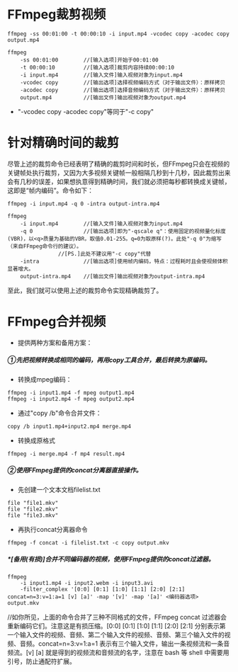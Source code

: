 # FFmpeg裁剪视频

```ffmpeg -ss 00:01:00 -t 00:00:10 -i input.mp4 -vcodec copy -acodec copy output.mp4```
```
ffmpeg
	-ss 00:01:00        //[输入选项]开始于00:01:00
	-t 00:00:10         //[输入选项]裁剪内容持续00:00:10
	-i input.mp4        //[输入文件]输入视频对象为input.mp4
	-vcodec copy        //[输出选项]选择视频编码方式（对于输出文件）：原样拷贝
	-acodec copy        //[输出选项]选择音频编码方式（对于输出文件）：原样拷贝
	output.mp4          //[输出文件]输出视频对象为output.mp4
```
* "-vcodec copy -acodec copy"等同于"-c copy"

# 针对精确时间的裁剪
尽管上述的裁剪命令已经表明了精确的裁剪时间和时长，但FFmpeg只会在视频的关键帧处执行裁剪，又因为大多视频关键帧一般相隔几秒到十几秒，因此裁剪出来会有几秒的误差，如果想执意得到精确时间，我们就必须把每秒都转换成关键帧，这即是“帧内编码”。命令如下：

```ffmpeg -i input.mp4 -q 0 -intra output-intra.mp4```

```
ffmpeg
	-i input.mp4        //[输入文件]输入视频对象为input.mp4
	-q 0                //[输出选项]即为"-qscale q"：使用固定的视频量化标度(VBR)，以<q>质量为基础的VBR，取值0.01-255。q=0为取原样(?)。此处"-q 0"为缩写（来自FFmpeg命令行的建议）。
				//[PS.]此处不建议用"-c copy"代替
	-intra              //[输出选项]使用帧内编码，特点：过程耗时且会使视频体积显著增大。
	output-intra.mp4    //[输出文件]输出视频对象为output-intra.mp4
```
至此，我们就可以使用上述的裁剪命令实现精确裁剪了。




# FFmpeg合并视频
* 提供两种方案和备用方案：
##### ①先把视频转换成相同的编码，再用copy工具合并，最后转换为原编码。    
* 转换成mpeg编码：
```
ffmpeg -i input1.mp4 -f mpeg output1.mp4
ffmpeg -i input2.mp4 -f mpeg output2.mp4
```
* 通过"copy /b"命令合并文件：

```copy /b input1.mp4+input2.mp4 merge.mp4```

* 转换成原格式

```ffmpeg -i merge.mp4 -f mp4 result.mp4```

##### ②使用FFmpeg提供的concat分离器直接操作。
* 先创建一个文本文档filelist.txt
```
file "file1.mkv"
file "file2.mkv"
file "file3.mkv"
```
* 再执行concat分离器命令

```ffmpeg -f concat -i filelist.txt -c copy output.mkv```

##### *[备用(有损)]合并不同编码器的视频，使用FFmpeg提供的concat过滤器。
```
ffmpeg
	-i input1.mp4 -i input2.webm -i input3.avi
	-filter_complex '[0:0] [0:1] [1:0] [1:1] [2:0] [2:1] concat=n=3:v=1:a=1 [v] [a]' -map '[v]' -map '[a]' <编码器选项> output.mkv
```
//如你所见，上面的命令合并了三种不同格式的文件，FFmpeg concat 过滤器会重新编码它们。注意这是有损压缩。[0:0] [0:1] [1:0] [1:1] [2:0] [2:1] 分别表示第一个输入文件的视频、音频、第二个输入文件的视频、音频、第三个输入文件的视频、音频。concat=n=3:v=1:a=1 表示有三个输入文件，输出一条视频流和一条音频流。[v] [a] 就是得到的视频流和音频流的名字，注意在 bash 等 shell 中需要用引号，防止通配符扩展。
